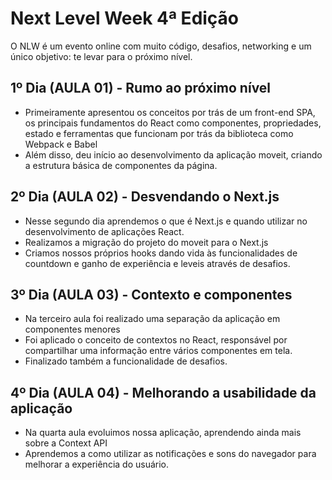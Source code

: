 # Next Level Week 4ª Edição

O NLW é um evento online com muito código, desafios, networking e um único objetivo: te levar para o próximo nível.

## 1º Dia (AULA 01) - Rumo ao próximo nível
- Primeiramente apresentou os conceitos por trás de um front-end SPA, os principais fundamentos do React como componentes, propriedades, estado e ferramentas que funcionam por trás da biblioteca como Webpack e Babel
- Além disso, deu início ao desenvolvimento da aplicação moveit, criando a estrutura básica de componentes da página.

## 2º Dia (AULA 02) - Desvendando o Next.js
- Nesse segundo dia aprendemos o que é Next.js e quando utilizar no desenvolvimento de aplicações React.
- Realizamos a migração do projeto do moveit para o Next.js
- Criamos nossos próprios hooks dando vida às funcionalidades de countdown e ganho de experiência e leveis através de desafios.

## 3º Dia (AULA 03) - Contexto e componentes
- Na terceiro aula foi realizado uma separação da aplicação em componentes menores
- Foi aplicado o conceito de contextos no React, responsável por compartilhar uma informação entre vários componentes em tela.
- Finalizado também a funcionalidade de desafios.

## 4º Dia (AULA 04) - Melhorando a usabilidade da aplicação
- Na quarta aula evoluimos nossa aplicação, aprendendo ainda mais sobre a Context API
- Aprendemos a como utilizar as notificações e sons do navegador para melhorar a experiência do usuário.